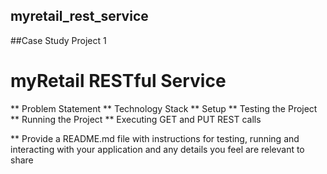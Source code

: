 ## myretail_rest_service
##Case Study Project 1
# myRetail RESTful Service

** Problem Statement
** Technology Stack
** Setup
** Testing the Project
** Running the Project
** Executing GET and PUT REST calls

** Provide a README.md file with instructions for testing, running and interacting with your application 
and any details you feel are relevant to share

